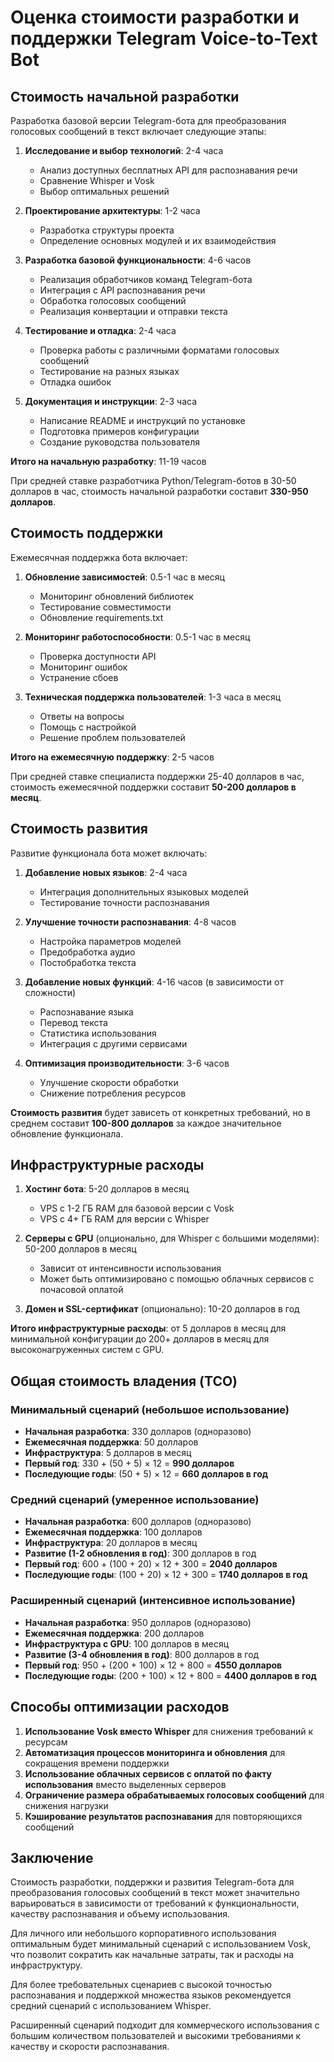 # Оценка стоимости разработки и поддержки Telegram Voice-to-Text Bot

## Стоимость начальной разработки

Разработка базовой версии Telegram-бота для преобразования голосовых сообщений в текст включает следующие этапы:

1. **Исследование и выбор технологий**: 2-4 часа
   - Анализ доступных бесплатных API для распознавания речи
   - Сравнение Whisper и Vosk
   - Выбор оптимальных решений

2. **Проектирование архитектуры**: 1-2 часа
   - Разработка структуры проекта
   - Определение основных модулей и их взаимодействия

3. **Разработка базовой функциональности**: 4-6 часов
   - Реализация обработчиков команд Telegram-бота
   - Интеграция с API распознавания речи
   - Обработка голосовых сообщений
   - Реализация конвертации и отправки текста

4. **Тестирование и отладка**: 2-4 часа
   - Проверка работы с различными форматами голосовых сообщений
   - Тестирование на разных языках
   - Отладка ошибок

5. **Документация и инструкции**: 2-3 часа
   - Написание README и инструкций по установке
   - Подготовка примеров конфигурации
   - Создание руководства пользователя

**Итого на начальную разработку**: 11-19 часов

При средней ставке разработчика Python/Telegram-ботов в 30-50 долларов в час, стоимость начальной разработки составит **330-950 долларов**.

## Стоимость поддержки

Ежемесячная поддержка бота включает:

1. **Обновление зависимостей**: 0.5-1 час в месяц
   - Мониторинг обновлений библиотек
   - Тестирование совместимости
   - Обновление requirements.txt

2. **Мониторинг работоспособности**: 0.5-1 час в месяц
   - Проверка доступности API
   - Мониторинг ошибок
   - Устранение сбоев

3. **Техническая поддержка пользователей**: 1-3 часа в месяц
   - Ответы на вопросы
   - Помощь с настройкой
   - Решение проблем пользователей

**Итого на ежемесячную поддержку**: 2-5 часов

При средней ставке специалиста поддержки 25-40 долларов в час, стоимость ежемесячной поддержки составит **50-200 долларов в месяц**.

## Стоимость развития

Развитие функционала бота может включать:

1. **Добавление новых языков**: 2-4 часа
   - Интеграция дополнительных языковых моделей
   - Тестирование точности распознавания

2. **Улучшение точности распознавания**: 4-8 часов
   - Настройка параметров моделей
   - Предобработка аудио
   - Постобработка текста

3. **Добавление новых функций**: 4-16 часов (в зависимости от сложности)
   - Распознавание языка
   - Перевод текста
   - Статистика использования
   - Интеграция с другими сервисами

4. **Оптимизация производительности**: 3-6 часов
   - Улучшение скорости обработки
   - Снижение потребления ресурсов

**Стоимость развития** будет зависеть от конкретных требований, но в среднем составит **100-800 долларов** за каждое значительное обновление функционала.

## Инфраструктурные расходы

1. **Хостинг бота**: 5-20 долларов в месяц
   - VPS с 1-2 ГБ RAM для базовой версии с Vosk
   - VPS с 4+ ГБ RAM для версии с Whisper

2. **Серверы с GPU** (опционально, для Whisper с большими моделями): 50-200 долларов в месяц
   - Зависит от интенсивности использования
   - Может быть оптимизировано с помощью облачных сервисов с почасовой оплатой

3. **Домен и SSL-сертификат** (опционально): 10-20 долларов в год

**Итого инфраструктурные расходы**: от 5 долларов в месяц для минимальной конфигурации до 200+ долларов в месяц для высоконагруженных систем с GPU.

## Общая стоимость владения (TCO)

### Минимальный сценарий (небольшое использование)
- **Начальная разработка**: 330 долларов (одноразово)
- **Ежемесячная поддержка**: 50 долларов
- **Инфраструктура**: 5 долларов в месяц
- **Первый год**: 330 + (50 + 5) × 12 = **990 долларов**
- **Последующие годы**: (50 + 5) × 12 = **660 долларов в год**

### Средний сценарий (умеренное использование)
- **Начальная разработка**: 600 долларов (одноразово)
- **Ежемесячная поддержка**: 100 долларов
- **Инфраструктура**: 20 долларов в месяц
- **Развитие (1-2 обновления в год)**: 300 долларов в год
- **Первый год**: 600 + (100 + 20) × 12 + 300 = **2040 долларов**
- **Последующие годы**: (100 + 20) × 12 + 300 = **1740 долларов в год**

### Расширенный сценарий (интенсивное использование)
- **Начальная разработка**: 950 долларов (одноразово)
- **Ежемесячная поддержка**: 200 долларов
- **Инфраструктура с GPU**: 100 долларов в месяц
- **Развитие (3-4 обновления в год)**: 800 долларов в год
- **Первый год**: 950 + (200 + 100) × 12 + 800 = **4550 долларов**
- **Последующие годы**: (200 + 100) × 12 + 800 = **4400 долларов в год**

## Способы оптимизации расходов

1. **Использование Vosk вместо Whisper** для снижения требований к ресурсам
2. **Автоматизация процессов мониторинга и обновления** для сокращения времени поддержки
3. **Использование облачных сервисов с оплатой по факту использования** вместо выделенных серверов
4. **Ограничение размера обрабатываемых голосовых сообщений** для снижения нагрузки
5. **Кэширование результатов распознавания** для повторяющихся сообщений

## Заключение

Стоимость разработки, поддержки и развития Telegram-бота для преобразования голосовых сообщений в текст может значительно варьироваться в зависимости от требований к функциональности, качеству распознавания и объему использования.

Для личного или небольшого корпоративного использования оптимальным будет минимальный сценарий с использованием Vosk, что позволит сократить как начальные затраты, так и расходы на инфраструктуру.

Для более требовательных сценариев с высокой точностью распознавания и поддержкой множества языков рекомендуется средний сценарий с использованием Whisper.

Расширенный сценарий подходит для коммерческого использования с большим количеством пользователей и высокими требованиями к качеству и скорости распознавания.
